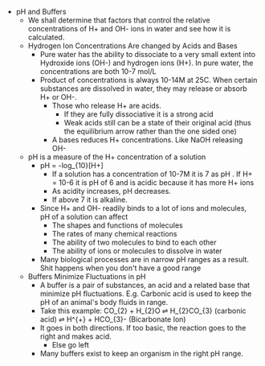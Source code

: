 - pH and Buffers
	- We shall determine that factors that control  the relative concentrations of H+ and OH- ions in water and see how it is calculated.
	- Hydrogen Ion Concentrations Are  changed  by Acids and  Bases
		- Pure water has the ability to dissociate to a very small extent into Hydroxide ions (OH-) and hydrogen ions (H+). In pure water, the concentrations are both 10-7 mol/L
		- Product of concentrations is always 10-14M at 25C. When certain substances are dissolved in water, they may release or absorb H+ or OH-.
			- Those who release H+ are acids.
				- If they are fully dissociative it is a strong acid
				- Weak acids still can be a state of their original acid (thus the equilibrium arrow rather than the one sided one)
			- A bases reduces H+ concentrations. Like  NaOH releasing OH-
	- pH is a measure of the H+ concentration of a solution
		- pH = -log_{10}[H+]
			- If a solution has a concentration of 10-7M it is 7 as pH . If H+ = 10-6 it is pH of 6 and is acidic because it has more H+ ions
			- As acidity increases, pH decreases.
			- If above 7 it is alkaline.
		- Since H+ and OH- readily binds to  a lot of ions and molecules, pH of a solution can affect
			- The shapes and functions of molecules
			- The rates of many chemical reactions
			- The ability of two molecules to bind to  each other
			- The ability of ions or molecules to dissolve in water
		- Many biological processes are in narrow  pH ranges as  a  result. Shit happens when you don't  have  a good range
	- Buffers  Minimize  Fluctuations in pH
		- A buffer is a  pair of substances, an acid and a  related base that minimize pH fluctuations. E.g. Carbonic  acid is  used to keep the pH of an animal's body fluids in range.
		- Take this example: CO_{2} + H_{2}O ⇌ H_{2}CO_{3}  (carbonic acid) ⇌ H^{+} +  HCO_{3}- (Bicarbonate Ion)
		- It  goes  in both directions. If  too basic,  the reaction goes  to the right  and makes  acid.
			- Else go left
		- Many buffers  exist  to keep an organism in the right pH  range.
